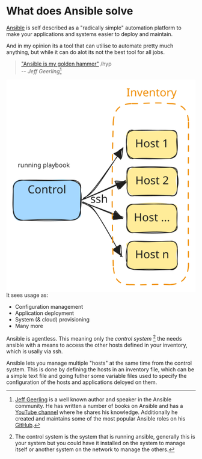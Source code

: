 # What does Ansible solve

[Ansible](https://ansible.com) is self described as a "radically simple" automation platform to make your applications and systems easier to deploy and maintain.

And in my opinion its a tool that can utilise to automate pretty much anything, but while it can do alot its not the best tool for all jobs.

> ["Ansible is my golden hammer"](https://www.youtube.com/watch?v=TVq88JeJbw4) /hyp \
> -- <cite>Jeff Geerling</cite>[^1]

<img src="../images/ansible-playbook.excalidraw.svg" alt="Running Ansible" align="right" />

It sees usage as:
* Configuration management
* Application deployment
* System (& cloud) provisioning
* Many more

Ansible is agentless. This meaning only the *control system* [^2] the needs ansible with a means to access the other hosts defined in your inventory, which is usally via ssh.

Ansible lets you manage multiple "hosts" at the same time from the control system. This is done by defining the hosts in an inventory file, which can be a simple text file and going futher some variable files used to specify the configuration of the hosts and applications deloyed on them.

[^1]: [Jeff Geerling](https://www.jeffgeerling.com/) is a well known author and speaker in the Ansible community. He has written a number of books on Ansible and has a [YouTube channel](https://www.youtube.com/c/JeffGeerling) where he shares his knowledge. Additionally he created and maintains some of the most popular Ansible roles on his [GitHub](https://github.com/geerlingguy?tab=repositories&q=ansible-role&sort=stargazers).

[^2]: The control system is the system that is running ansible, generally this is your system but you could have it installed on the system to manage itself or another system on the network to manage the others.
